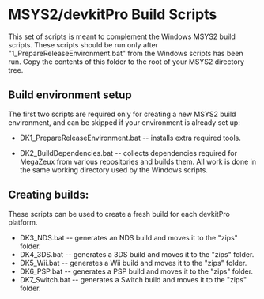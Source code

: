 # MSYS2/devkitPro Build Scripts

This set of scripts is meant to complement the Windows MSYS2 build scripts.
These scripts should be run only after "1_PrepareReleaseEnvironment.bat"
from the Windows scripts has been run. Copy the contents of this folder to the
root of your MSYS2 directory tree.

## Build environment setup

The first two scripts are required only for creating a new MSYS2 build
environment, and can be skipped if your environment is already set up:

* DK1_PrepareReleaseEnvironment.bat -- installs extra required tools.

* DK2_BuildDependencies.bat -- collects dependencies required for MegaZeux from
various repositories and builds them. All work is done in the same working
directory used by the Windows scripts.

## Creating builds:

These scripts can be used to create a fresh build for each devkitPro platform.

* DK3_NDS.bat -- generates an NDS build and moves it to the "zips" folder.
* DK4_3DS.bat -- generates a 3DS build and moves it to the "zips" folder.
* DK5_Wii.bat -- generates a Wii build and moves it to the "zips" folder.
* DK6_PSP.bat -- generates a PSP build and moves it to the "zips" folder.
* DK7_Switch.bat -- generates a Switch build and moves it to the "zips" folder.
